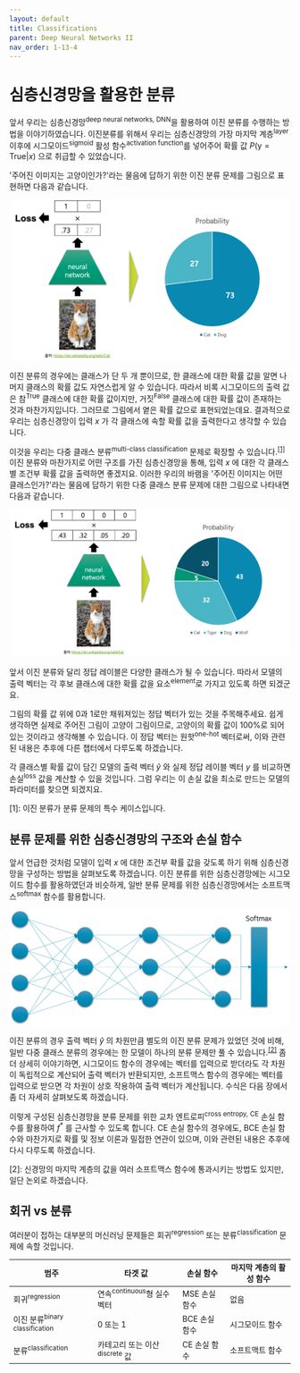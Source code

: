 ```yaml
---
layout: default
title: Classifications
parent: Deep Neural Networks II
nav_order: 1-13-4
---
```


# 심층신경망을 활용한 분류

앞서 우리는 심층신경망<sup>deep neural networks, DNN</sup>을 활용하여 이진 분류를 수행하는 방법을 이야기하였습니다.
이진분류를 위해서 우리는 심층신경망의 가장 마지막 계층<sup>layer</sup> 이후에 시그모이드<sup>sigmoid</sup> 활성 함수<sup>activation function</sup>를 넣어주어 확률 값 $P(\text{y}=\text{True}|x)$ 으로 취급할 수 있었습니다.

'주어진 이미지는 고양이인가?'라는 물음에 답하기 위한 이진 분류 문제를 그림으로 표현하면 다음과 같습니다.

![](../../assets/images/1-13/04-binary_classification_example.png)

이진 분류의 경우에는 클래스가 단 두 개 뿐이므로, 한 클래스에 대한 확률 값을 알면 나머지 클래스의 확률 값도 자연스럽게 알 수 있습니다.
따라서 비록 시그모이드의 출력 값은 참<sup>True</sup> 클래스에 대한 확률 값이지만, 거짓<sup>False</sup> 클래스에 대한 확률 값이 존재하는 것과 마찬가지입니다.
그러므로 그림에서 옅은 확률 값으로 표현되었는데요.
결과적으로 우리는 심층신경망이 입력 $x$ 가 각 클래스에 속할 확률 값을 출력한다고 생각할 수 있습니다.

이것을 우리는 다중 클래스 분류<sup>multi-class classification</sup> 문제로 확장할 수 있습니다.<sup>[[1]](#footnote_1)</sup>
이진 분류와 마찬가지로 어떤 구조를 가진 심층신경망을 통해, 입력 $x$ 에 대한 각 클래스별 조건부 확률 값을 출력하면 좋겠지요.
이러한 우리의 바램을 '주어진 이미지는 어떤 클래스인가?'라는 물음에 답하기 위한 다중 클래스 분류 문제에 대한 그림으로 나타내면 다음과 같습니다.

![](../../assets/images/1-13/04-classification_example.png)

앞서 이진 분류와 달리 정답 레이블은 다양한 클래스가 될 수 있습니다.
따라서 모델의 출력 벡터는 각 후보 클래스에 대한 확률 값을 요소<sup>element</sup>로 가지고 있도록 하면 되겠군요.

그림의 확률 값 위에 0과 1로만 채워져있는 정답 벡터가 있는 것을 주목해주세요.
쉽게 생각하면 실제로 주어진 그림이 고양이 그림이므로, 고양이의 확률 값이 100%로 되어 있는 것이라고 생각해볼 수 있습니다.
이 정답 벡터는 원핫<sup>one-hot</sup> 벡터로써, 이와 관련된 내용은 추후에 다른 챕터에서 다루도록 하겠습니다.

각 클래스별 확률 값이 담긴 모델의 출력 벡터 $\hat{y}$ 와 실제 정답 레이블 벡터 $y$ 를 비교하면 손실<sup>loss</sup> 값을 계산할 수 있을 것입니다.
그럼 우리는 이 손실 값을 최소로 만드는 모델의 파라미터를 찾으면 되겠지요.

<a name="footnote_1">[1]</a>: 이진 분류가 분류 문제의 특수 케이스입니다.

## 분류 문제를 위한 심층신경망의 구조와 손실 함수

앞서 언급한 것처럼 모델이 입력 $x$ 에 대한 조건부 확률 값을 갖도록 하기 위해 심층신경망을 구성하는 방법을 살펴보도록 하겠습니다.
이진 분류를 위한 심층신경망에는 시그모이드 함수를 활용하였던과 비슷하게, 일반 분류 문제를 위한 심층신경망에서는 소프트맥스<sup>softmax</sup> 함수를 활용합니다.

![](../../assets/images/1-13/04-classifier.png)

이진 분류의 경우 출력 벡터 $\hat{y}$ 의 차원만큼 별도의 이진 분류 문제가 있었던 것에 비해, 일반 다중 클래스 분류의 경우에는 한 모델이 하나의 분류 문제만 풀 수 있습니다.<sup>[[2]](#footnote_2)</sup>
좀 더 상세히 이야기하면, 시그모이드 함수의 경우에는 벡터를 입력으로 받더라도 각 차원이 독립적으로 계산되어 출력 벡터가 반환되지만, 소프트맥스 함수의 경우에는 벡터를 입력으로 받으면 각 차원이 상호 작용하여 출력 벡터가 계산됩니다.
수식은 다음 장에서 좀 더 자세히 살펴보도록 하겠습니다.

이렇게 구성된 심층신경망을 분류 문제를 위한 교차 엔트로피<sup>cross entropy, CE</sup> 손실 함수를 활용하여 $f^*$ 를 근사할 수 있도록 합니다.
CE 손실 함수의 경우에도, BCE 손실 함수와 마찬가지로 확률 및 정보 이론과 밀접한 연관이 있으며, 이와 관련된 내용은 추후에 다시 다루도록 하겠습니다.

<a name="footnote_2">[2]</a>: 신경망의 마지막 계층의 값을 여러 소프트맥스 함수에 통과시키는 방법도 있지만, 일단 논외로 하겠습니다.

## 회귀 vs 분류

여러분이 접하는 대부분의 머신러닝 문제들은 회귀<sup>regression</sup> 또는 분류<sup>classification</sup> 문제에 속할 것입니다.

|범주|타겟 값|손실 함수|마지막 계층의 활성 함수|
|-|-|-|-|
|회귀<sup>regression</sup>|연속<sup>continuous</sup>형 실수 벡터|MSE 손실 함수|없음|
|이진 분류<sup>binary classification</sup>|0 또는 1|BCE 손실 함수|시그모이드 함수|
|분류<sup>classification</sup>|카테고리 또는 이산<sup>discrete</sup> 값|CE 손실 함수|소프트맥트 함수|
